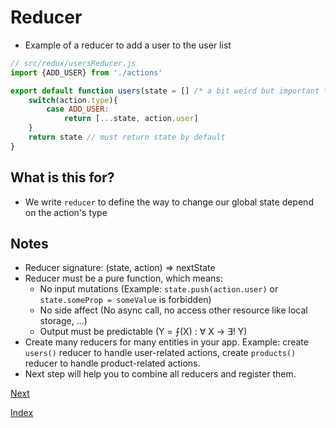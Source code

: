 # Reducer
* Example of a reducer to add a user to the user list
````javascript
// src/redux/usersReducer.js
import {ADD_USER} from './actions'

export default function users(state = [] /* a bit weird but important */, action){
    switch(action.type){
        case ADD_USER:
            return [...state, action.user]
    }
    return state // must return state by default
}
````

## What is this for?
* We write `reducer` to define the way to change our global state depend on the action's type

## Notes
* Reducer signature: (state, action) => nextState
* Reducer must be a pure function, which means:
  * No input mutations (Example: `state.push(action.user)` or `state.someProp = someValue` is forbidden)
  * No side affect (No async call, no access other resource like local storage, ...)
  * Output must be predictable (Y = ⨍(X) : ∀ X → ∃! Y)
* Create many reducers for many entities in your app. Example: create `users()` reducer to handle user-related actions, create `products()` reducer to handle product-related actions.
* Next step will help you to combine all reducers and register them.

[Next](redux4.md)

[Index](README.md)